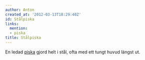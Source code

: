 ```yaml
---
author: Anton
created_at: '2012-03-13T18:29:40Z'
id: Stålpiska
links:
  mention:
  - piska
title: Stålpiska
---
```


En ledad [piska] gjord helt i stål, ofta med ett tungt huvud längst ut.

  [piska]: piska
